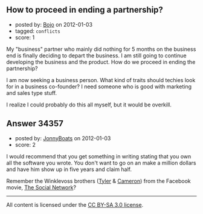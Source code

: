 ## How to proceed in ending a partnership?

- posted by: [Bojo](https://stackexchange.com/users/-1/15374-bojo) on 2012-01-03
- tagged: `conflicts`
- score: 1

My "business" partner who mainly did nothing for 5 months on the business end is finally deciding to depart the business. I am still going to continue developing the business and the product. How do we proceed in ending the partnership?

I am now seeking a business person. What kind of traits should techies look for in a business co-founder? I need someone who is good with marketing and sales type stuff.

I realize I could probably do this all myself, but it would be overkill.


## Answer 34357

- posted by: [JonnyBoats](https://stackexchange.com/users/-1/3100-jonnyboats) on 2012-01-03
- score: 2

<p>I would recommend that you get something in writing stating that you own all the software you wrote. You don't want to go on an make a million dollars and have him show up in five years and claim half.</p>

<p>Remember the Winklevoss brothers (<a href="http://en.wikipedia.org/wiki/Tyler_Winklevoss" rel="nofollow">Tyler</a> &amp; <a href="http://en.wikipedia.org/wiki/Cameron_Winklevoss" rel="nofollow">Cameron</a>) from the Facebook movie, <a href="http://en.wikipedia.org/wiki/The_Social_Network" rel="nofollow">The Social Network</a>?</p>




---

All content is licensed under the [CC BY-SA 3.0 license](https://creativecommons.org/licenses/by-sa/3.0/).
